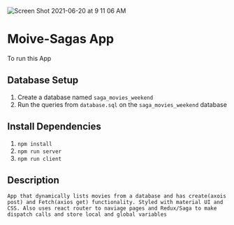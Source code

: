 ![Screen Shot 2021-06-20 at 9 11 06 AM](https://user-images.githubusercontent.com/54006827/122677416-c16fb800-d1a7-11eb-87b8-b1df74ed13b9.png)
# Moive-Sagas App

To run this App

## Database Setup

1. Create a database named `saga_movies_weekend`
2. Run the queries from `database.sql` on the `saga_movies_weekend` database

## Install Dependencies

1. `npm install`
2. `npm run server`
3. `npm run client`

## Description

    App that dynamically lists movies from a database and has create(axois post) and Fetch(axios get) functionality. Styled with material UI and CSS. Also uses react router to naviage pages and Redux/Saga to make dispatch calls and store local and global variables

